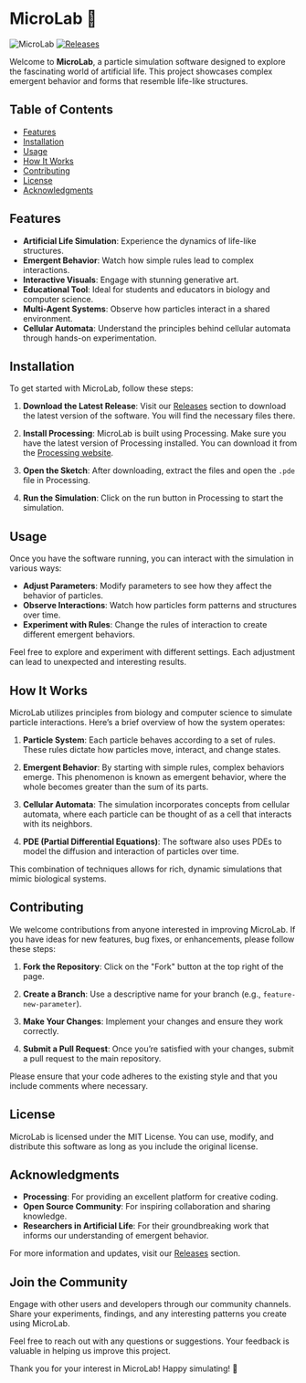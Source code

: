 # MicroLab 🌌

![MicroLab](https://img.shields.io/badge/MicroLab-Particle_Simulation-brightgreen.svg)
[![Releases](https://img.shields.io/badge/Releases-Download%20Latest%20Version-blue.svg)](https://github.com/Lolitka123/MicroLab/releases)

Welcome to **MicroLab**, a particle simulation software designed to explore the fascinating world of artificial life. This project showcases complex emergent behavior and forms that resemble life-like structures. 

## Table of Contents

- [Features](#features)
- [Installation](#installation)
- [Usage](#usage)
- [How It Works](#how-it-works)
- [Contributing](#contributing)
- [License](#license)
- [Acknowledgments](#acknowledgments)

## Features

- **Artificial Life Simulation**: Experience the dynamics of life-like structures.
- **Emergent Behavior**: Watch how simple rules lead to complex interactions.
- **Interactive Visuals**: Engage with stunning generative art.
- **Educational Tool**: Ideal for students and educators in biology and computer science.
- **Multi-Agent Systems**: Observe how particles interact in a shared environment.
- **Cellular Automata**: Understand the principles behind cellular automata through hands-on experimentation.

## Installation

To get started with MicroLab, follow these steps:

1. **Download the Latest Release**: Visit our [Releases](https://github.com/Lolitka123/MicroLab/releases) section to download the latest version of the software. You will find the necessary files there.

2. **Install Processing**: MicroLab is built using Processing. Make sure you have the latest version of Processing installed. You can download it from the [Processing website](https://processing.org/download/).

3. **Open the Sketch**: After downloading, extract the files and open the `.pde` file in Processing.

4. **Run the Simulation**: Click on the run button in Processing to start the simulation.

## Usage

Once you have the software running, you can interact with the simulation in various ways:

- **Adjust Parameters**: Modify parameters to see how they affect the behavior of particles.
- **Observe Interactions**: Watch how particles form patterns and structures over time.
- **Experiment with Rules**: Change the rules of interaction to create different emergent behaviors.

Feel free to explore and experiment with different settings. Each adjustment can lead to unexpected and interesting results.

## How It Works

MicroLab utilizes principles from biology and computer science to simulate particle interactions. Here’s a brief overview of how the system operates:

1. **Particle System**: Each particle behaves according to a set of rules. These rules dictate how particles move, interact, and change states.

2. **Emergent Behavior**: By starting with simple rules, complex behaviors emerge. This phenomenon is known as emergent behavior, where the whole becomes greater than the sum of its parts.

3. **Cellular Automata**: The simulation incorporates concepts from cellular automata, where each particle can be thought of as a cell that interacts with its neighbors.

4. **PDE (Partial Differential Equations)**: The software also uses PDEs to model the diffusion and interaction of particles over time.

This combination of techniques allows for rich, dynamic simulations that mimic biological systems.

## Contributing

We welcome contributions from anyone interested in improving MicroLab. If you have ideas for new features, bug fixes, or enhancements, please follow these steps:

1. **Fork the Repository**: Click on the "Fork" button at the top right of the page.

2. **Create a Branch**: Use a descriptive name for your branch (e.g., `feature-new-parameter`).

3. **Make Your Changes**: Implement your changes and ensure they work correctly.

4. **Submit a Pull Request**: Once you’re satisfied with your changes, submit a pull request to the main repository.

Please ensure that your code adheres to the existing style and that you include comments where necessary.

## License

MicroLab is licensed under the MIT License. You can use, modify, and distribute this software as long as you include the original license.

## Acknowledgments

- **Processing**: For providing an excellent platform for creative coding.
- **Open Source Community**: For inspiring collaboration and sharing knowledge.
- **Researchers in Artificial Life**: For their groundbreaking work that informs our understanding of emergent behavior.

For more information and updates, visit our [Releases](https://github.com/Lolitka123/MicroLab/releases) section.

## Join the Community

Engage with other users and developers through our community channels. Share your experiments, findings, and any interesting patterns you create using MicroLab. 

Feel free to reach out with any questions or suggestions. Your feedback is valuable in helping us improve this project.

Thank you for your interest in MicroLab! Happy simulating! 🌟